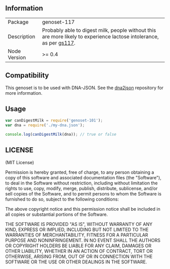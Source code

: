 ## Information

<table>
<tr>
<td>Package</td><td>genoset-117</td>
</tr>
<tr>
<td>Description</td>
<td>Probably able to digest milk, people without this are more likely to experience lactose intolerance, as per <a href="http://www.snpedia.com/index.php/Gs101">gs117</a>.</td>
</tr>
<tr>
<td>Node Version</td>
<td>>= 0.4</td>
</tr>
</table>

## Compatibility

This genoset is to be used with DNA-JSON. See the [dna2json](https://github.com/genomejs/dna2json) repository for more information.

## Usage

```javascript
var canDigestMilk = require('genoset-101');
var dna = require('./my-dna.json');

console.log(canDigestMilk(dna)); // true or false
```

## LICENSE

(MIT License)

Permission is hereby granted, free of charge, to any person obtaining
a copy of this software and associated documentation files (the
"Software"), to deal in the Software without restriction, including
without limitation the rights to use, copy, modify, merge, publish,
distribute, sublicense, and/or sell copies of the Software, and to
permit persons to whom the Software is furnished to do so, subject to
the following conditions:

The above copyright notice and this permission notice shall be
included in all copies or substantial portions of the Software.

THE SOFTWARE IS PROVIDED "AS IS", WITHOUT WARRANTY OF ANY KIND,
EXPRESS OR IMPLIED, INCLUDING BUT NOT LIMITED TO THE WARRANTIES OF
MERCHANTABILITY, FITNESS FOR A PARTICULAR PURPOSE AND
NONINFRINGEMENT. IN NO EVENT SHALL THE AUTHORS OR COPYRIGHT HOLDERS BE
LIABLE FOR ANY CLAIM, DAMAGES OR OTHER LIABILITY, WHETHER IN AN ACTION
OF CONTRACT, TORT OR OTHERWISE, ARISING FROM, OUT OF OR IN CONNECTION
WITH THE SOFTWARE OR THE USE OR OTHER DEALINGS IN THE SOFTWARE.